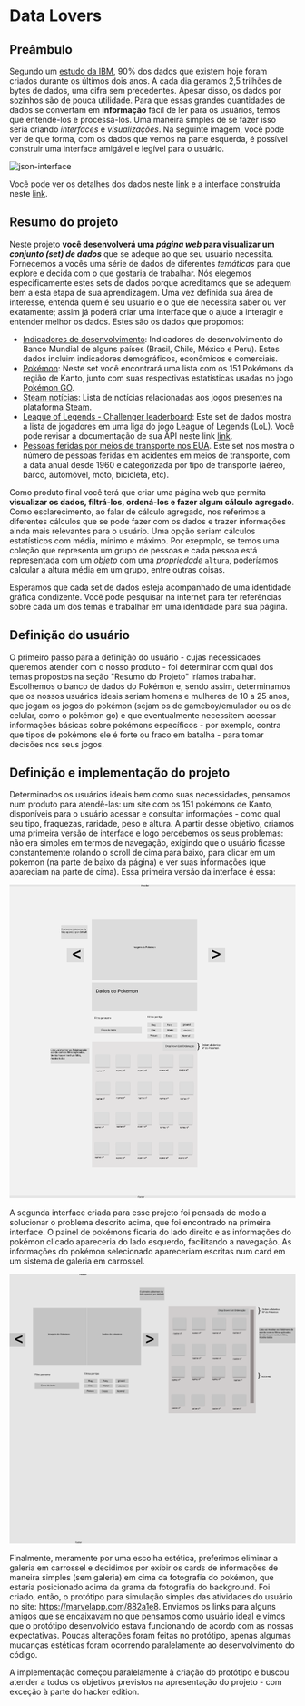 # Data Lovers



## Preâmbulo

Segundo um [estudo da IBM](https://www-01.ibm.com/common/ssi/cgi-bin/ssialias?htmlfid=WRL12345USEN),
90% dos dados que existem hoje foram criados durante os últimos dois anos.
A cada dia geramos 2,5 trilhões de bytes de dados, uma cifra sem precedentes.
Apesar disso, os dados por sozinhos são de pouca utilidade. Para que essas
grandes quantidades de dados se convertam em **informação** fácil de ler para
os usuários, temos que entendê-los e processá-los. Uma maneira simples
de se fazer isso seria criando _interfaces_ e _visualizações_.
Na seguinte imagem, você pode ver de que forma, com os dados que vemos na parte
esquerda, é possível construir uma interface amigável e legível para o usuário.

![json-interface](https://lh4.googleusercontent.com/Tn-RPXS26pVvOTdUzRT1KVaJ-_QbFs9SpcGLxSPE43fgbHaXtFgMUInuDt7kV41DkT1j8Tt29V0LxQW7SMtC6digOIhfTXSBKdwI08wUwhD3RAqlwy0hjfmhZ2BFe91mtmCSEqysfgk)

Você pode ver os detalhes dos dados neste [link](https://gist.github.com/lalogf/dd4aa3017a9f8aa8f90dfbca382c4dc9#file-student-json)
e a interface construída neste [link](https://app.talento.laboratoria.la/profile/HFOoMpOreBU2psCcjjLg5O2EWEv2).

## Resumo do projeto

Neste projeto **você desenvolverá uma _página web_ para visualizar um
_conjunto (set) de dados_** que se adeque ao que seu usuário necessita.
Fornecemos a vocês uma série de dados de diferentes _temáticas_
para que explore e decida com o que gostaria de trabalhar. Nós elegemos
especificamente estes sets de dados porque acreditamos que se adequem bem a esta
etapa de sua aprendizagem.
Uma vez definida sua área de interesse, entenda quem é seu usuario e o que ele
necessita saber ou ver exatamente; assim já poderá criar uma interface que o
ajude a interagir e entender melhor os dados.
Estes são os dados que propomos:

* [Indicadores de desenvolvimento](src/data/worldbank/worldbank.json):
  Indicadores de desenvolvimento do Banco Mundial de alguns países (Brasil, Chile, México e Peru). Estes dados incluim indicadores
  demográficos, econômicos e comerciais.
* [Pokémon](src/data/pokemon/pokemon.json):
  Neste set você encontrará uma lista com os 151 Pokémons da região de Kanto,
  junto com suas respectivas estatísticas usadas no jogo [Pokémon GO](pokemongolive.com).
* [Steam notícias](src/data/steam/steam.json):
  Lista de notícias relacionadas aos jogos presentes na plataforma [Steam](https://store.steampowered.com/).
* [League of Legends - Challenger leaderboard](src/data/lol/lol.json):
  Este set de dados mostra a lista de jogadores em uma liga do
  jogo League of Legends (LoL). Você pode revisar a documentação de sua API
  neste link [link](https://developer.riotgames.com/api-methods/).
* [Pessoas feridas por meios de transporte nos EUA](src/data/injuries/injuries.json).
  Este set nos mostra o número de pessoas feridas em acidentes em
  meios de transporte, com a data anual desde 1960 e categorizada por
  tipo de transporte (aéreo, barco, automóvel, moto, bicicleta, etc).

Como produto final você terá que criar uma página web que permita **visualizar
os dados, filtrá-los, ordená-los e fazer algum cálculo agregado**. Como esclarecimento,
ao falar de cálculo agregado, nos referimos a diferentes cálculos que se pode fazer
com os dados e trazer informações ainda mais relevantes para o usuário. Uma opção
seriam cálculos estatísticos com média, mínimo e máximo. Por exepmplo, se temos
uma coleção que representa um grupo de pessoas e cada pessoa está representada
com um _objeto_ com uma _propriedade_ `altura`, poderíamos calcular a
altura média em um grupo, entre outras coisas.

Esperamos que cada set de dados esteja acompanhado de uma identidade gráfica
condizente. Você pode pesquisar na internet para ter referências sobre cada um
dos temas e trabalhar em uma identidade para sua página.

## Definição do usuário

O primeiro passo para a definição do usuário - cujas necessidades queremos atender com o nosso produto - foi determinar com qual dos temas propostos na seção "Resumo do Projeto" iríamos trabalhar. Escolhemos o banco de dados do Pokémon e, sendo assim, determinamos que os nossos usuários ideais seriam homens e mulheres de 10 a 25 anos, que jogam os jogos do pokémon (sejam os de gameboy/emulador ou os de celular, como o pokémon go) e que eventualmente necessitem acessar informações básicas sobre pokémons específicos - por exemplo, contra que tipos de pokémons ele é forte ou fraco em batalha - para tomar decisões nos seus jogos. 

## Definição e implementação do projeto

Determinados os usuários ideais bem como suas necessidades, pensamos num produto para atendê-las: um site com os 151 pokémons de Kanto, disponíveis para o usuário acessar e consultar informações - como qual seu tipo, fraquezas, raridade, peso e altura. 
A partir desse objetivo, criamos uma primeira versão de interface e logo percebemos os seus problemas: não era simples em termos de navegação, exigindo que o usuário ficasse constantemente rolando o scroll de cima para baixo, para clicar em um pokemon (na parte de baixo da página) e ver suas informações (que apareciam na parte de cima).
Essa primeira versão da interface é essa:

![interface 1](https://github.com/dudaduarte/data-lovers/blob/branchsave/images/interface/design-carla.png)

A segunda interface criada para esse projeto foi pensada de modo a solucionar o problema descrito acima, que foi encontrado na primeira interface. O painel de pokémons ficaria do lado direito e as informações do pokémon clicado apareceria do lado esquerdo, facilitando a navegação. As informações do pokémon selecionado apareceriam escritas num card em um sistema de galeria em carrossel.

![interface 2](https://github.com/dudaduarte/data-lovers/blob/branchsave/images/interface/Projeto2.png)

Finalmente, meramente por uma escolha estética, preferimos eliminar a galeria em carrossel e decidimos por exibir os cards de informações de maneira simples (sem galeria) em cima da fotografia do pokémon, que estaria posicionado acima da grama da fotografia do background. Foi criado, então, o protótipo para simulação simples das atividades do usuário no site: https://marvelapp.com/882a1e8. Enviamos os links para alguns amigos que se encaixavam no que pensamos como usuário ideal e vimos que o protótipo desenvolvido estava funcionando de acordo com as nossas expectativas. Poucas alterações foram feitas no protótipo, apenas algumas mudanças estéticas foram ocorrendo paralelamente ao desenvolvimento do código.

A implementação começou paralelamente à criação do protótipo e buscou atender a todos os objetivos previstos na apresentação do projeto - com exceção à parte do hacker edition.
